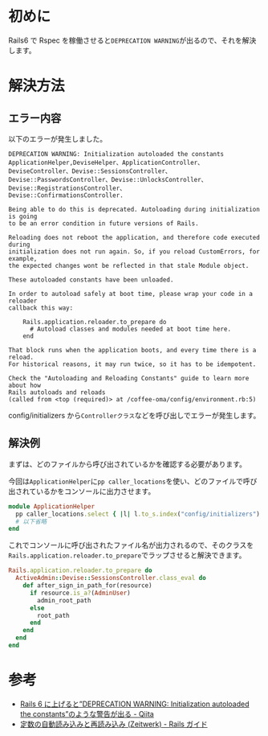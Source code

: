 <!--
title:   【Rails6】Initialization autoloaded the constants ApplicationHelper を解消する
tags:    Rails,Ruby,Zeitwerk
id:      2807ab0fc622477378de
private: false
-->

# 初めに

Rails6 で Rspec を稼働させると`DEPRECATION WARNING`が出るので、それを解決します。

# 解決方法

## エラー内容

以下のエラーが発生しました。

```console
DEPRECATION WARNING: Initialization autoloaded the constants ApplicationHelper,DeviseHelper、ApplicationController、
DeviseController、Devise::SessionsController、Devise::PasswordsController、Devise::UnlocksController、Devise::RegistrationsController、
Devise::ConfirmationsController.

Being able to do this is deprecated. Autoloading during initialization is going
to be an error condition in future versions of Rails.

Reloading does not reboot the application, and therefore code executed during
initialization does not run again. So, if you reload CustomErrors, for example,
the expected changes wont be reflected in that stale Module object.

These autoloaded constants have been unloaded.

In order to autoload safely at boot time, please wrap your code in a reloader
callback this way:

    Rails.application.reloader.to_prepare do
      # Autoload classes and modules needed at boot time here.
    end

That block runs when the application boots, and every time there is a reload.
For historical reasons, it may run twice, so it has to be idempotent.

Check the "Autoloading and Reloading Constants" guide to learn more about how
Rails autoloads and reloads
(called from <top (required)> at /coffee-oma/config/environment.rb:5)

```

config/initializers から`Controllerクラス`などを呼び出しでエラーが発生します。

## 解決例

まずは、どのファイルから呼び出されているかを確認する必要があります。

今回は`ApplicationHelper`に`pp caller_locations`を使い、どのファイルで呼び出されているかをコンソールに出力させます。

```ruby:application_helper.rb
module ApplicationHelper
  pp caller_locations.select { |l| l.to_s.index("config/initializers") }
  # 以下省略
end
```

これでコンソールに呼び出されたファイル名が出力されるので、そのクラスを`Rails.application.reloader.to_prepare`でラップさせると解決できます。

```ruby:config/initializers/devise.rb
Rails.application.reloader.to_prepare do
  ActiveAdmin::Devise::SessionsController.class_eval do
    def after_sign_in_path_for(resource)
      if resource.is_a?(AdminUser)
        admin_root_path
      else
        root_path
      end
    end
  end
end
```

# 参考

- [Rails 6 に上げると”DEPRECATION WARNING: Initialization autoloaded the constants”のような警告が出る - Qiita](https://qiita.com/jnchito/items/b8f40e7fe82b07bc3de8)
- [定数の自動読み込みと再読み込み (Zeitwerk) - Rails ガイド](https://railsguides.jp/autoloading_and_reloading_constants.html)

